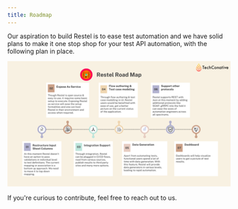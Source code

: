 ```yaml
---
title: Roadmap
---
```


Our aspiration to build Restel is to ease test automation and we have solid plans to make it one stop shop for your test API automation, with the following plan in place. 

![Roadmap](../../static/img/Restel-RoadMap.png)

If you're curious to contribute, feel free to reach out to us.
